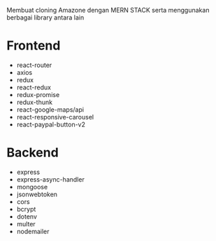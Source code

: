 Membuat cloning Amazone dengan MERN STACK serta menggunakan berbagai library antara lain

# Frontend

-  react-router
-  axios
-  redux
-  react-redux
-  redux-promise
-  redux-thunk
-  react-google-maps/api
-  react-responsive-carousel
-  react-paypal-button-v2

# Backend

-  express
-  express-async-handler
-  mongoose
-  jsonwebtoken
-  cors
-  bcrypt
-  dotenv
-  multer
-  nodemailer
